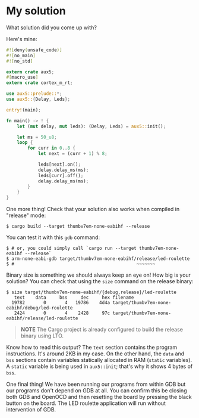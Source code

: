 # My solution

What solution did you come up with?

Here's mine:

``` rust
#![deny(unsafe_code)]
#![no_main]
#![no_std]

extern crate aux5;
#[macro_use]
extern crate cortex_m_rt;

use aux5::prelude::*;
use aux5::{Delay, Leds};

entry!(main);

fn main() -> ! {
    let (mut delay, mut leds): (Delay, Leds) = aux5::init();

    let ms = 50_u8;
    loop {
        for curr in 0..8 {
            let next = (curr + 1) % 8;

            leds[next].on();
            delay.delay_ms(ms);
            leds[curr].off();
            delay.delay_ms(ms);
        }
    }
}
```

One more thing! Check that your solution also works when compiled in "release" mode:

``` console
$ cargo build --target thumbv7em-none-eabihf --release
```

You can test it with this `gdb` command:

``` console
$ # or, you could simply call `cargo run --target thumbv7em-none-eabihf --release`
$ arm-none-eabi-gdb target/thumbv7em-none-eabihf/release/led-roulette
$ #                                              ~~~~~~~
```

Binary size is something we should always keep an eye on! How big is your solution? You can check
that using the `size` command on the release binary:

``` console
$ size target/thumbv7em-none-eabihf/{debug,release}/led-roulette
   text    data     bss     dec     hex filename
  19782       0       4   19786    4d4a target/thumbv7em-none-eabihf/debug/led-roulette
   2424       0       4    2428     97c target/thumbv7em-none-eabihf/release/led-roulette
```

> **NOTE** The Cargo project is already configured to build the release binary using LTO.

Know how to read this output? The `text` section contains the program instructions. It's around 2KB
in my case. On the other hand, the `data` and `bss` sections contain variables statically allocated
in RAM (`static` variables). A `static` variable is being used in `aux5::init`; that's why it shows 4
bytes of `bss`.

One final thing! We have been running our programs from within GDB but our programs don't depend on
GDB at all. You can confirm this be closing both GDB and OpenOCD and then resetting the board by
pressing the black button on the board. The LED roulette application will run without intervention
of GDB.
